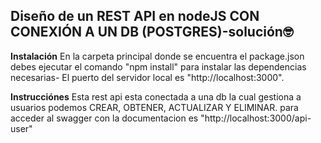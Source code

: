 ## **Diseño de un REST API en nodeJS CON CONEXIÓN A UN DB (POSTGRES)-solución**🤓

**Instalación**
	En la carpeta principal donde se encuentra el package.json debes ejecutar el comando "npm install" para instalar las dependencias necesarias-
	El puerto del servidor local es "http://localhost:3000".

**Instrucciónes**
Esta rest api esta conectada a una db la cual gestiona a usuarios podemos CREAR, OBTENER, ACTUALIZAR Y ELIMINAR. 
para acceder al swagger con la documentacion es "http://localhost:3000/api-user"